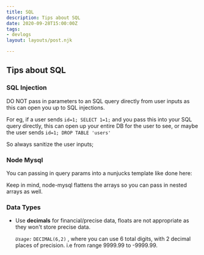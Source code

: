 ```yaml
---
title: SQL
description: Tips about SQL
date: 2020-09-28T15:00:00Z
tags:
- devlogs
layout: layouts/post.njk

---
```

## Tips about SQL

### SQL Injection

DO NOT pass in parameters to an SQL query directly from user inputs as this can open you up to SQL injections.

For eg, if a user sends `id=1; SELECT 1=1;` and you pass this into your SQL query directly, this can open up your entire DB for the user to see, or maybe the user sends `id=1; DROP TABLE 'users'`

So always sanitize the user inputs;

### Node Mysql

You can passing in query params into a nunjucks template like done here: <Example>

Keep in mind, node-mysql flattens the arrays so you can pass in nested arrays as well.

### Data Types

* Use **decimals** for financial/precise data, floats are not appropriate as they won't store precise data.

  _`Usage:`_ `DECIMAL(6,2)` , where you can use 6 total digits, with 2 decimal places of precision. i.e from range 9999.99 to -9999.99.
